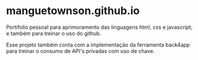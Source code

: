 # manguetownson.github.io

Portifolio pessoal para aprimoramento das linguagens html, css e javascript;
e também para treinar o uso do github.

Esse projeto também conta com a implementação da ferramenta back4app para treinar o consumo de API's privadas com uso de chave.
